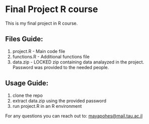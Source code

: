 # Final Project R course
 This is my final project in R course.

 ## Files Guide:
 1. project.R - Main code file
 2. functions.R - Additional functions file
 3. data.zip - LOCKED zip containing data analayzed in the project. Password was provided to the needed people.

 ## Usage Guide:
1. clone the repo 
2. extract data.zip using the provided password
3. run project.R in an R environment
 
For any questions you can reach out to: mayapohes@mail.tau.ac.il
